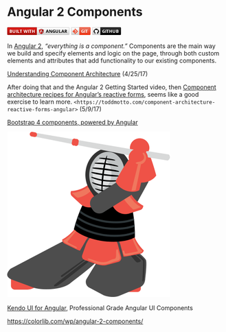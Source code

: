 
# Angular 2 Components #
![](https://github.com/gokemon/tuts-plus/blob/master/images/builtWith/angular-long.png) ![](https://github.com/gokemon/tuts-plus/blob/master/images/builtWith/git-short.png) ![](https://github.com/gokemon/tuts-plus/blob/master/images/builtWith/github-short.png)

In [Angular 2](http://learnangular2.com/components/), *“everything is a component.”* Components are the main way we build and specify elements and logic on the page, through both custom elements and attributes that add functionality to our existing components.

[Understanding Component Architecture](https://www.sitepoint.com/understanding-component-architecture-angular/) (4/25/17)


After doing that and the Angular 2 Getting Started video, then 
[Component architecture recipes for Angular’s reactive forms](https://toddmotto.com/component-architecture-reactive-forms-angular), seems like a good exercise to learn more. `<https://toddmotto.com/component-architecture-reactive-forms-angular>` (5/9/17)

[Bootstrap 4 components, powered by Angular](https://ng-bootstrap.github.io/#/home)


![](https://github.com/gokemon/tuts-plus/blob/master/images/kendoka.png)

[Kendo UI for Angular](http://www.telerik.com/kendo-angular-ui/), 
Professional Grade Angular UI Components

https://colorlib.com/wp/angular-2-components/